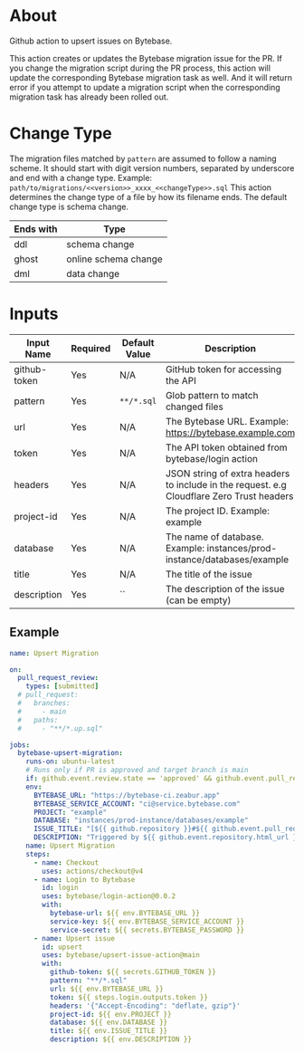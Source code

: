 # About

Github action to upsert issues on Bytebase.

This action creates or updates the Bytebase migration issue for the PR. If you
change the migration script during the PR process, this action will update the
corresponding Bytebase migration task as well. And it will return error if you
attempt to update a migration script when the corresponding migration task has
already been rolled out.

# Change Type

The migration files matched by `pattern` are assumed to follow a naming scheme.
It should start with digit version numbers, separated by underscore and end with
a change type. Example: `path/to/migrations/<<version>>_xxxx_<<changeType>>.sql`
This action determines the change type of a file by how its filename ends. The
default change type is schema change.

| Ends with | Type                 |
| --------- | -------------------- |
| ddl       | schema change        |
| ghost     | online schema change |
| dml       | data change          |

# Inputs

| Input Name   | Required | Default Value | Description                                                                               | Type   |
| ------------ | -------- | ------------- | ----------------------------------------------------------------------------------------- | ------ |
| github-token | Yes      | N/A           | GitHub token for accessing the API                                                        | String |
| pattern      | Yes      | `**/*.sql`    | Glob pattern to match changed files                                                       | String |
| url          | Yes      | N/A           | The Bytebase URL. Example: https://bytebase.example.com                                   | String |
| token        | Yes      | N/A           | The API token obtained from bytebase/login action                                         | String |
| headers      | Yes      | N/A           | JSON string of extra headers to include in the request. e.g Cloudflare Zero Trust headers | String |
| project-id   | Yes      | N/A           | The project ID. Example: example                                                          | String |
| database     | Yes      | N/A           | The name of database. Example: instances/prod-instance/databases/example                  | String |
| title        | Yes      | N/A           | The title of the issue                                                                    | String |
| description  | Yes      | ``            | The description of the issue (can be empty)                                               | String |

## Example

```yaml
name: Upsert Migration

on:
  pull_request_review:
    types: [submitted]
  # pull_request:
  #   branches:
  #     - main
  #   paths:
  #     - "**/*.up.sql"

jobs:
  bytebase-upsert-migration:
    runs-on: ubuntu-latest
    # Runs only if PR is approved and target branch is main
    if: github.event.review.state == 'approved' && github.event.pull_request.base.ref == 'main'
    env:
      BYTEBASE_URL: "https://bytebase-ci.zeabur.app"
      BYTEBASE_SERVICE_ACCOUNT: "ci@service.bytebase.com"
      PROJECT: "example"
      DATABASE: "instances/prod-instance/databases/example"
      ISSUE_TITLE: "[${{ github.repository }}#${{ github.event.pull_request.number }}] ${{ github.event.pull_request.title }}"
      DESCRIPTION: "Triggered by ${{ github.event.repository.html_url }}/pull/${{ github.event.pull_request.number }} ${{ github.event.pull_request.title }}"
    name: Upsert Migration
    steps:
      - name: Checkout
        uses: actions/checkout@v4
      - name: Login to Bytebase
        id: login
        uses: bytebase/login-action@0.0.2
        with:
          bytebase-url: ${{ env.BYTEBASE_URL }}
          service-key: ${{ env.BYTEBASE_SERVICE_ACCOUNT }}
          service-secret: ${{ secrets.BYTEBASE_PASSWORD }}
      - name: Upsert issue
        id: upsert
        uses: bytebase/upsert-issue-action@main
        with:
          github-token: ${{ secrets.GITHUB_TOKEN }}
          pattern: "**/*.sql"
          url: ${{ env.BYTEBASE_URL }}
          token: ${{ steps.login.outputs.token }}
          headers: '{"Accept-Encoding": "deflate, gzip"}'
          project-id: ${{ env.PROJECT }}
          database: ${{ env.DATABASE }}
          title: ${{ env.ISSUE_TITLE }}
          description: ${{ env.DESCRIPTION }}
```

